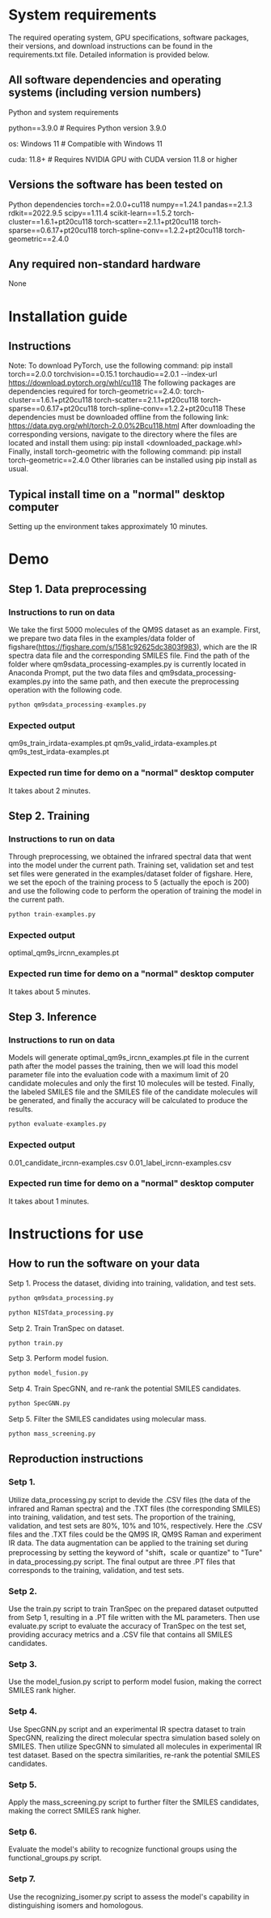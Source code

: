 # System requirements

The required operating system, GPU specifications, software packages, their versions, and download instructions can be found in the requirements.txt file.  Detailed information is provided below.

## All software dependencies and operating systems (including version numbers)

Python and system requirements 

python==3.9.0  # Requires Python version 3.9.0

os: Windows 11  # Compatible with Windows 11

cuda: 11.8+  # Requires NVIDIA GPU with CUDA version 11.8 or higher

## Versions the software has been tested on

Python dependencies
torch==2.0.0+cu118
numpy==1.24.1
pandas==2.1.3
rdkit==2022.9.5
scipy==1.11.4
scikit-learn==1.5.2
torch-cluster==1.6.1+pt20cu118
torch-scatter==2.1.1+pt20cu118
torch-sparse==0.6.17+pt20cu118
torch-spline-conv==1.2.2+pt20cu118
torch-geometric==2.4.0

## Any required non-standard hardware

None

# Installation guide

## Instructions

Note: To download PyTorch, use the following command:
pip install torch==2.0.0 torchvision==0.15.1 torchaudio==2.0.1 --index-url https://download.pytorch.org/whl/cu118
The following packages are dependencies required for torch-geometric==2.4.0:
torch-cluster==1.6.1+pt20cu118
torch-scatter==2.1.1+pt20cu118
torch-sparse==0.6.17+pt20cu118
torch-spline-conv==1.2.2+pt20cu118
These dependencies must be downloaded offline from the following link: 
https://data.pyg.org/whl/torch-2.0.0%2Bcu118.html 
After downloading the corresponding versions, navigate to the directory where the files are located and install them using:
pip install <downloaded_package.whl>
Finally, install torch-geometric with the following command:
pip install torch-geometric==2.4.0
Other libraries can be installed using pip install as usual.

## Typical install time on a "normal" desktop computer

Setting up the environment takes approximately 10 minutes.

# Demo

## Step 1. Data preprocessing

### Instructions to run on data

We take the first 5000 molecules of the QM9S dataset as an example. First, we prepare two data files in the examples/data folder of figshare(https://figshare.com/s/1581c92625dc3803f983), which are the IR spectra data file and the corresponding SMILES file. Find the path of the folder where qm9sdata_processing-examples.py is currently located in Anaconda Prompt, put the two data files and qm9sdata_processing-examples.py into the same path, and then execute the preprocessing operation with the following code.

```python
python qm9sdata_processing-examples.py
```

### Expected output

qm9s_train_irdata-examples.pt
qm9s_valid_irdata-examples.pt
qm9s_test_irdata-examples.pt

### Expected run time for demo on a "normal" desktop computer

It takes about 2 minutes.

## Step 2. Training

### Instructions to run on data

Through preprocessing, we obtained the infrared spectral data that went into the model under the current path. Training set, validation set and test set files were generated in the examples/dataset folder of figshare. Here, we set the epoch of the training process to 5 (actually the epoch is 200) and use the following code to perform the operation of training the model in the current path.

```python
python train-examples.py
```

### Expected output

optimal_qm9s_ircnn_examples.pt

### Expected run time for demo on a "normal" desktop computer

It takes about 5 minutes.

## Step 3. Inference

### Instructions to run on data

Models will generate optimal_qm9s_ircnn_examples.pt file in the current path after the model passes the training, then we will load this model parameter file into the evaluation code with a maximum limit of 20 candidate molecules and only the first 10 molecules will be tested. Finally, the labeled SMILES file and the SMILES file of the candidate molecules will be generated, and finally the accuracy will be calculated to produce the results. 

```python
python evaluate-examples.py
```

### Expected output

0.01_candidate_ircnn-examples.csv
0.01_label_ircnn-examples.csv

### Expected run time for demo on a "normal" desktop computer

It takes about 1 minutes.

# Instructions for use

## How to run the software on your data

Setp 1. Process the dataset, dividing into training, validation, and test sets.

```python
python qm9sdata_processing.py
```

```python
python NISTdata_processing.py
```

Setp 2. Train TranSpec on dataset.

```python
python train.py
```

Setp 3. Perform model fusion.

```python
python model_fusion.py
```

Setp 4. Train SpecGNN, and re-rank the potential SMILES candidates.

```python
python SpecGNN.py
```

Setp 5. Filter the SMILES candidates using molecular mass.

```python
python mass_screening.py
```

## Reproduction instructions

### Setp 1. 

Utilize data_processing.py script to devide the .CSV files (the data of the infrared and Raman spectra) and the .TXT files (the corresponding SMILES) into training, validation, and test sets. The proportion of the training, validation, and test sets are 80%, 10% and 10%, respectively. Here the .CSV files and the .TXT files could be the QM9S IR, QM9S Raman and experiment IR data. The data augmentation can be applied to the training set during preprocessing by setting the keyword of "shift，scale or quantize" to "Ture" in data_processing.py script. The final output are three .PT files that corresponds to the training, validation, and test sets.

### Setp 2. 

Use the train.py script to train TranSpec on the prepared dataset outputted from Setp 1, resulting in a .PT file written with the ML parameters. Then use evaluate.py script to evaluate the accuracy of TranSpec on the test set, providing accuracy metrics and a .CSV file that contains all SMILES candidates.

### Setp 3. 

Use the model_fusion.py script to perform model fusion, making the correct SMILES rank higher.

### Setp 4. 

Use SpecGNN.py script and an experimental IR spectra dataset to train SpecGNN, realizing the direct molecular spectra simulation based solely on SMILES. Then utilize SpecGNN to simulated all molecules in experimental IR test dataset. Based on the spectra similarities, re-rank the potential SMILES candidates.

### Setp 5. 

Apply the mass_screening.py script to further filter the SMILES candidates, making the correct SMILES rank higher.

### Setp 6. 

Evaluate the model's ability to recognize functional groups using the functional_groups.py script.

### Setp 7. 

Use the recognizing_isomer.py script to assess the model's capability in distinguishing isomers and homologous.










